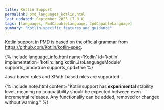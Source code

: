 ```yaml
---
title: Kotlin Support
permalink: pmd_languages_kotlin.html
last_updated: September 2023 (7.0.0)
tags: [languages, PmdCapableLanguage, CpdCapableLanguage]
summary: "Kotlin-specific features and guidance"
---
```


[Kotlin](https://kotlinlang.org/) support in PMD is based on the official grammar from <https://github.com/Kotlin/kotlin-spec>.

{% include language_info.html name='Kotlin' id='kotlin' implementation='kotlin::lang.kotlin.JspLanguageModule' supports_pmd=true supports_cpd=true %}

Java-based rules and XPath-based rules are supported.

{% include note.html content="Kotlin support has **experimental** stability level, meaning no compatibility should
be expected between even incremental releases. Any functionality can be added, removed or changed without
warning." %}
